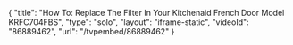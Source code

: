 {
    "title": "How To: Replace The Filter In Your Kitchenaid French Door Model KRFC704FBS",
    "type": "solo",
    "layout": "iframe-static",
    "videoId": "86889462",
    "url": "\/tvpembed\/86889462"
}